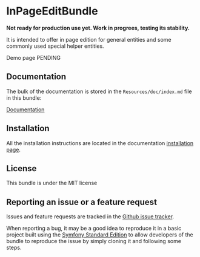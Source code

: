 # InPageEditBundle

**Not ready for production use yet.
Work in progrees, testing its stability.**

It is intended to offer in page edition for general entities and some commonly used special helper entities.

Demo page PENDING

## Documentation

The bulk of the documentation is stored in the `Resources/doc/index.md` file in this bundle:

[Documentation](https://github.com/muchomasfacil/InPageEditBundle/blob/master/Resources/doc/index.md)

## Installation

All the installation instructions are located in the documentation [installation page](https://github.com/muchomasfacil/InPageEditBundle/blob/master/Resources/doc/install.md).

## License

This bundle is under the MIT license

## Reporting an issue or a feature request

Issues and feature requests are tracked in the [Github issue tracker](https://github.com/muchomasfacil/InPageEditBundle/issues).

When reporting a bug, it may be a good idea to reproduce it in a basic project
built using the [Symfony Standard Edition](https://github.com/symfony/symfony-standard)
to allow developers of the bundle to reproduce the issue by simply cloning it
and following some steps.
